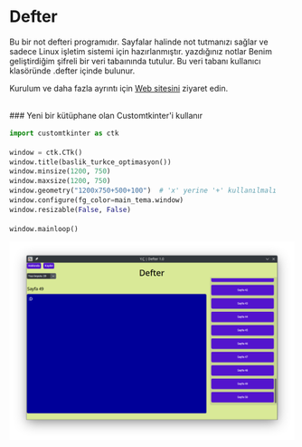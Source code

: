 # Defter

Bu bir not defteri programıdır. Sayfalar halinde not tutmanızı sağlar ve sadece Linux işletim sistemi için hazırlanmıştır. yazdığınız notlar Benim geliştirdiğim şifreli bir veri tabaınında tutulur. Bu veri tabanı kullanıcı klasöründe .defter içinde bulunur.
<br>
<p>Kurulum ve daha fazla ayrıntı için <a href="https://defter.netlify.app/">Web sitesini</a> ziyaret edin.<p>
<br>
### Yeni bir kütüphane olan Customtkinter'i kullanır
  
```python
import customtkinter as ctk

window = ctk.CTk()
window.title(baslik_turkce_optimasyon())
window.minsize(1200, 750)
window.maxsize(1200, 750)
window.geometry("1200x750+500+100")  # 'x' yerine '+' kullanılmalı
window.configure(fg_color=main_tema.window)
window.resizable(False, False)

window.mainloop()

```
![kapak](img.png)
